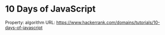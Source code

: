 # 10 Days of JavaScript

Property: algorithm
URL: https://www.hackerrank.com/domains/tutorials/10-days-of-javascript